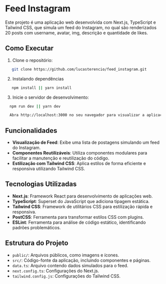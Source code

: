 # Feed Instagram

Este projeto é uma aplicação web desenvolvida com Next.js, TypeScript e Tailwind CSS, que simula um feed do Instagram, no qual são renderizados 20 posts com username, avatar, img, descrição e quantidade de likes.

## Como Executar

1. Clone o repositório:
```bash
   git clone https://github.com/lucasterencio/feed_instagram.git
```

2. Instalando dependências
```bash
   npm install || yarn install
```

3. Inicie o servidor de desenvolvimento:
```bash 
  npm run dev || yarn dev

  Abra http://localhost:3000 no seu navegador para visualizar a aplicação.
```

## Funcionalidades

- **Visualização de Feed**: Exibe uma lista de postagens simulando um feed do Instagram.
- **Componentes Reutilizáveis**: Utiliza componentes modulares para facilitar a manutenção e reutilização do código.
- **Estilização com Tailwind CSS**: Aplica estilos de forma eficiente e responsiva utilizando Tailwind CSS.

## Tecnologias Utilizadas

- **Next.js**: Framework React para desenvolvimento de aplicações web.
- **TypeScript**: Superset do JavaScript que adiciona tipagem estática.
- **Tailwind CSS**: Framework de utilitários CSS para estilização rápida e responsiva.
- **PostCSS**: Ferramenta para transformar estilos CSS com plugins.
- **ESLint**: Ferramenta para análise de código estático, identificando padrões problemáticos.

## Estrutura do Projeto

- `public/`: Arquivos públicos, como imagens e ícones.
- `src/`: Código-fonte da aplicação, incluindo componentes e páginas.
- `data.ts`: Arquivo contendo dados simulados para o feed.
- `next.config.ts`: Configurações do Next.js.
- `tailwind.config.js`: Configurações do Tailwind CSS.
